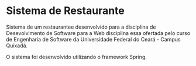 # Sistema de Restaurante

Sistema de um restaurantee desenvolvido para a disciplina de Desevolvimento de Software para a Web disciplina essa ofertada pelo curso de Engenharia de Software da Universidade Federal do Ceará - Campus Quixadá.

O sistema foi desenvolvido utilizando o framework Spring.
